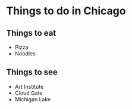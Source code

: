 # Things to do in Chicago

## Things to eat
- Pizza
- Noodles

## Things to see

- Art Institute
- Cloud Gate
- Michigan Lake